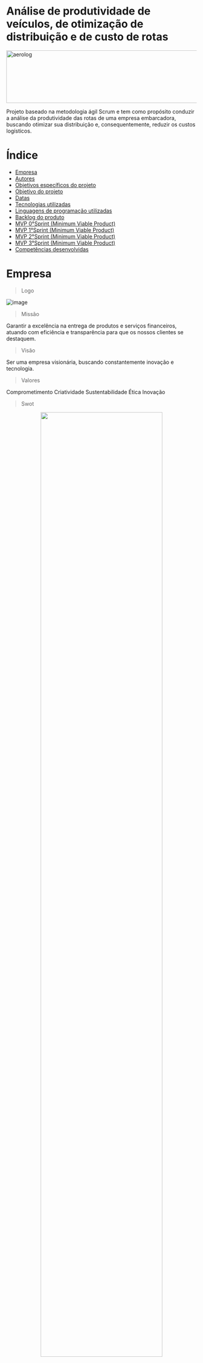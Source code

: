 # Análise de produtividade de veículos, de otimização de distribuição e de custo de rotas
 <div>
<img align="center" alt="aerolog" height="139" width="700" src="https://files.passeidireto.com/322070fa-3084-4183-b8d2-43625251dbc9/bg1.png">


Projeto baseado na metodologia ágil Scrum e tem como propósito conduzir a análise da produtividade das rotas de uma empresa embarcadora, buscando otimizar sua distribuição e, consequentemente, reduzir os custos logísticos.

# Índice
* [Empresa](#Empresa)
* [Autores](#autores)
* [Objetivos específicos do projeto](#objetivo-específicos-do-projeto)
* [Objetivo do projeto](#objetivos-do-projeto)
* [Datas](#datas)
* [Tecnologias utilizadas](#tecnologias-utilizadas)
* [Linguagens de programação utilizadas](#linguagens-de-programação-utilizadas)
* [Backlog do produto](#backlog-do-produto)
* [MVP 0°Sprint (Minimum Viable Product)](#mvp-1sprint-minimum-viable-product)
* [MVP 1°Sprint (Minimum Viable Product)](#mvp-2sprint-minimum-viable-product)
* [MVP 2°Sprint (Minimum Viable Product)](#mvp-3sprint-minimum-viable-product)
* [MVP 3°Sprint (Minimum Viable Product)](#mvp-4sprint-minimum-viable-product)
* [Competências desenvolvidas](#competências-desenvolvidas)

# Empresa
> Logo

![image](logo2.png)

> Missão

Garantir a excelência na entrega de produtos e serviços financeiros, atuando com eficiência e transparência para que os nossos clientes se destaquem.

> Visão

Ser uma empresa visionária, buscando constantemente inovação e tecnologia.

> Valores

Comprometimento
Criatividade
Sustentabilidade
Ética
Inovação

> Swot

<div id="top"></div>
<p align="center">
      <img src="./Circle Infographic Diagram SWOT Analysis.png" width="80%" height="80%">
<p align="center">  

> Organigrama
![image](equipe.jpeg)

# Autores

|    Função       |       Nome           |                                                                                                                                                          Contato                                                                                                                                                          |
|:---------------:|:-------------------:|:------------------------------------------------------------------------------------------------------------------------------------------------------------------------------------------------------------------------------------------------------------------------------------------------------------------------:|
| Product Owner   |   Edson Guimarães    |   [![Linkedin Badge](https://img.shields.io/badge/Linkedin-blue?style=flat-square&logo=Linkedin&logoColor=white)](https://www.linkedin.com/in/edson-guimar%C3%A3es-839140210?utm_source=share&utm_campaign=share_via&utm_content=profile&utm_medium=ios_app)    |
| Scrum Master    |   Cleo Fonseca      |   [![Linkedin Badge](https://img.shields.io/badge/Linkedin-blue?style=flat-square&logo=Linkedin&logoColor=white)](https://www.linkedin.com/in/cleo-fonseca-07991b287)     |
| Team Member     |    José Augusto     |   [![Linkedin Badge](https://img.shields.io/badge/Linkedin-blue?style=flat-square&logo=Linkedin&logoColor=white)](https://www.linkedin.com/in/jos%C3%A9-augusto-1814131a2/?utm_source=share&utm_campaign=share_via&utm_content=profile&utm_medium=android_app)  |
| Team Member     |    Patrícia Viana      |   [![Linkedin Badge](https://img.shields.io/badge/Linkedin-blue?style=flat-square&logo=Linkedin&logoColor=white)](https://www.linkedin.com/in/katia-patr%C3%ADcia-viana-171514244/?utm_source=share&utm_campaign=share_via&utm_content=profile&utm_medium=android_app)  |
| Team Member     |   Miriã Rodrigues    |   [![Linkedin Badge](https://img.shields.io/badge/Linkedin-blue?style=flat-square&logo=Linkedin&logoColor=white)](https://www.linkedin.com/in/miri%C3%A3-rodrigues-martins-chaves-9573b51a1?utm_source=share&utm_campaign=share_via&utm_content=profile&utm_medium=android_app) |
| Team Member     |    Yesenia Ruiz   |   [![Linkedin Badge](https://img.shields.io/badge/Linkedin-blue?style=flat-square&logo=Linkedin&logoColor=white)](https://www.linkedin.com/in/kassandra-ruiz-100591204/) 

##

# Objetivo específicos do projeto

Em suma, este projeto visa oferecer percepções valiosas e soluções para melhorar a eficiência operacional e a rentabilidade da empresa parceira.

- Análise de Produtividade das rotas.
- Criação e modelagem de um banco de dados em SQL.
- Criação de um visualizador de indicadores em BI.
- Aplicação do método de transportes para otimização da distribuição.

# Objetivos do projeto

Este projeto, hospedado na plataforma GitHub, tem como objetivo facilitar o ambiente colaborativo, proporcionando suporte e facilidade na utilização desta plataforma, visando:

- Centralizar os trabalhos e projetos.
- Organizar e estruturar as informações.
- Versionar e controlar as alterações.
- Facilitar o compartilhamento e feedback.
- Desenvolver habilidades técnicas.

# Datas

Projeto pedagógico fundamentado na Metodologia API para ensino-aprendizado, com foco no desenvolvimento de competências e baseado nos pilares de aprendizado com problemas reais (RPBL), validação externa e mentalidade ágil. Utilizamos estratégias para compreender o problema, conceber uma solução viável durante o desenvolvimento e implementar o MVP, seguido pela sua operação (CDIO).

| Sprint             |    Data      |   Status      | Relatório                                                                                                 | Python                                                                                                       | Power BI                                                                                                     |
|:------------------:|:------------:|:-------------:|:---------------------------------------------------------------------------------------------------------:|:------------------------------------------------------------------------------------------------------------:|:------------------------------------------------------------------------------------------------------------:|
| Kick Off           | 03/09/2024   | Concluído     |                                                                                                           |                                               |                                                                                                              |
| 0                  | 24/09/2024   | Concluído    |                 |                                               |                                                                                                              |
| 1                  | 15/10/2024   |  Em andamento   |                |      [![Python Badge](https://img.shields.io/badge/Python-blue?style=flat-square&logo=Python&logoColor=white)](https://colab.research.google.com/github/yesk22/Projeto-API-III/blob/main/API_III_1.ipynb)                                     |                                     |
| 2                  | 05/11/2024   |  Por fazer |  |   |  |
| 3                  | 26/11/2024   | Por fazer      |                 |                                               |                                    |
| Feira de Soluções  | 12/12/2024   | Por fazer     |

# Tecnologias utilizadas

<img src="https://upload.wikimedia.org/wikipedia/commons/8/8a/Jira_Logo.svg" width="100" />
<img src="https://seeklogo.com/images/P/power-bi-icon-logo-E1B451ED39-seeklogo.com.png" width="100" />
<img src="https://upload.wikimedia.org/wikipedia/commons/8/8d/Microsoft_Excel_Logo_%282013-2019%29.svg" width="100" />
<img src="https://upload.wikimedia.org/wikipedia/commons/thumb/8/87/Sql_data_base_with_logo.png/320px-Sql_data_base_with_logo.png" width="100" />
<img src="https://upload.wikimedia.org/wikipedia/commons/7/76/Slack_Icon.png" width="100" />
                                                                     
## Linguagens de programação utilizadas
<img src="https://seeklogo.com/images/D/DAX-logo-6E87145B0D-seeklogo.com.png" width="100" />
<img src="https://cdn.iconscout.com/icon/free/png-512/free-python-3521655-2945099.png?f=webp&w=256" width="100" />
<img src="https://e7.pngegg.com/pngimages/963/116/png-clipart-markdown-logo-icons-logos-emojis-tech-companies.png" width="100" />

# Backlog do produto

## Sprint 0.
- [x] Estruturação do github 
- [x] Documentação github 
- [x] Estruturação do jira
- [x] Logotipo 
- [x] Missão, visão e valores
- [x] Análise SWOT 
- [x] Levantamento de dados 
- [x] Tratamento de dados 
- [x] Aprendizado 
- [x] Power bi 
- [x] Python
- [x] Github Defina o propósito do template
- [ ] Criação do vídeo
- [ ] Finalize e aprovação.

## Sprint 1.
- [ ] Estudar métodos de transporte 
- [ ] Mapeamento de rotas 
- [ ] Gerar planilha para visualização do cliente
- [ ] Fazer vídeo 
- [ ] Relatório
      
## Sprint 2.
- [x] Tratar os dados do cliente em Python
- [ ] Estruturar a relação de dados no Power BI 
- [ ] Entrega dos indicadores
- [ ] Power BI que mostra a produtividade mensal dos veículos
- [ ] Power BI com evolução dos custos por km de cada rota filtrando por fábrica 
- [ ] Power BI com evolução dos custos por unidade transportada de cada rota, filtrando por fábrica 
- [ ] Agregar os dados de produtividade para representar a atividade mensal de todos os veículos 
- [ ] Gráfico ou tabela que destaque as variações da atividade ao longo dos meses
- [ ] Estatística do Lead Time
- [ ] Vídeo 
- [ ] Relatório
      
## Sprint 3.
- [ ] Maximização dos lucros 
- [ ] Criação e modelagem de banco de dados do SQL
- [ ] Estrutura do banco de dados
- [ ] Integração da base de dados SQL E Power BI
- [ ] Rotas mais usadas (como será medido, mensal ou diário)
- [ ] Visão Geral das atividades de cada veículo
- [ ] Aplicação do Método de Transportes e Otimização em Python
- [ ] Documentação do código de Python
- [ ] Visualizações Gráficos dos resultados
- [ ] Vídeo 
- [ ] Relatório


# MVP 0°Sprint (Minimum Viable Product)

Nosso MVP da 0°Sprint é a geração a estrutura do que nos vamos fazer, criamos o jira e o github.

[**Link Vídeo MVP**](https://fatecspgov-my.sharepoint.com/:v:/r/personal/cleocirene_fonseca_fatec_sp_gov_br/Documents/Arquivos%20de%20Chat%20do%20Microsoft%20Teams/Projeto-API-III_README.md%20at%20main%20%C2%B7%20yesk22_Projeto-API-III%20-%20Google%20Chrome%202024-10-01%2011-32-11.mp4?csf=1&web=1&e=RYnynS)

[**Link Vídeo MVP**](https://fatecspgov-my.sharepoint.com/:v:/r/personal/cleocirene_fonseca_fatec_sp_gov_br/Documents/Arquivos%20de%20Chat%20do%20Microsoft%20Teams/API%203%20sem%20-%20Backlog%20-%20Jira%20-%20Google%20Chrome%202024-10-01%2011-43-05.mp4?csf=1&web=1&e=SXkT2x)
  
# Competências desenvolvidas

## Hard Skill (saber tecnológico)
<details>
<summary>Hard Skills desenvolvidas</summary>
  
| Tecnologia/Metodologia | Classificação |
| ---------------------- | ------------- |
| GitHub | ★ ★ ★ ★ ★ ★ ★ ☆ ☆ ☆ |
| Gestão de Projetos | ★ ★ ★ ★ ★ ★ ☆ ☆ ☆ ☆ |
| Scrum Master | ★ ★ ★ ★ ★ ★ ★ ☆ ☆ ☆ |
| Prodct Owner | ★ ★ ★ ★ ★ ★ ★ ☆ ☆ ☆ |
| Markdown | ★ ★ ★ ★ ★ ★ ★ ☆ ☆ ☆ |
| Git Projects | ★ ★ ★ ★ ★ ★ ★ ☆ ☆ ☆ |
 
</details>

## Soft Skill (saber comportamental)
<details>
<summary>Soft Skills desenvolvidas</summary>

| Habilidades          | Classificação            |
|----------------------|--------------------------|
| Adaptabilidade       | ☆ ☆ ☆ ☆ ☆ ☆ ☆ ☆ ☆ ☆ |
| Colaboração          | ☆ ☆ ☆ ☆ ☆ ☆ ☆ ☆ ☆ ☆ |
| Comunicação          | ☆ ☆ ☆ ☆ ☆ ☆ ☆ ☆ ☆ ☆ |
| Autonomia            | ☆ ☆ ☆ ☆ ☆ ☆ ☆ ☆ ☆ ☆ |
| Proatividade         | ☆ ☆ ☆ ☆ ☆ ☆ ☆ ☆ ☆ ☆ |
| Entrega de Resultados| ☆ ☆ ☆ ☆ ☆ ☆ ☆ ☆ ☆ ☆ |
